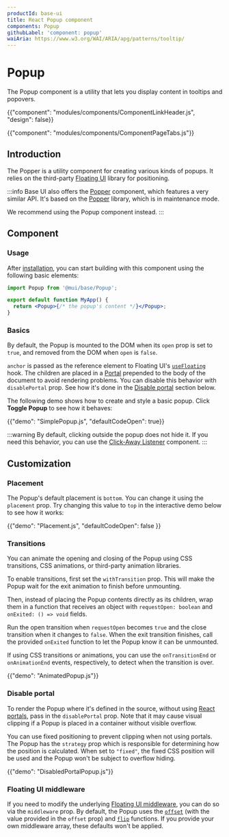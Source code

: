 ```yaml
---
productId: base-ui
title: React Popup component
components: Popup
githubLabel: 'component: popup'
waiAria: https://www.w3.org/WAI/ARIA/apg/patterns/tooltip/
---
```


# Popup

<p class="description">The Popup component is a utility that lets you display content in tooltips and popovers.</p>

{{"component": "modules/components/ComponentLinkHeader.js", "design": false}}

{{"component": "modules/components/ComponentPageTabs.js"}}

## Introduction

The Popper is a utility component for creating various kinds of popups.
It relies on the third-party [Floating UI](https://floating-ui.com/) library for positioning.

:::info
Base UI also offers the [Popper](/base-ui/react-popper/) component, which features a very similar API.
It's based on the [Popper](https://popper.js.org/) library, which is in maintenance mode.

We recommend using the Popup component instead.
:::

## Component

### Usage

After [installation](/base-ui/getting-started/quickstart/#installation), you can start building with this component using the following basic elements:

```jsx
import Popup from '@mui/base/Popup';

export default function MyApp() {
  return <Popup>{/* the popup's content */}</Popup>;
}
```

### Basics

By default, the Popup is mounted to the DOM when its `open` prop is set to `true`, and removed from the DOM when `open` is `false`.

`anchor` is passed as the reference element to Floating UI's [`useFloating`](https://floating-ui.com/docs/react#positioning) hook.
The children are placed in a [Portal](/base-ui/react-portal/) prepended to the body of the document to avoid rendering problems.
You can disable this behavior with `disablePortal` prop.
See how it's done in the [Disable portal](#disable-portal) section below.

The following demo shows how to create and style a basic popup.
Click **Toggle Popup** to see how it behaves:

{{"demo": "SimplePopup.js", "defaultCodeOpen": true}}

:::warning
By default, clicking outside the popup does not hide it.
If you need this behavior, you can use the [Click-Away Listener](/base-ui/react-click-away-listener/) component.
:::

## Customization

### Placement

The Popup's default placement is `bottom`.
You can change it using the `placement` prop.
Try changing this value to `top` in the interactive demo below to see how it works:

{{"demo": "Placement.js", "defaultCodeOpen": false }}

### Transitions

You can animate the opening and closing of the Popup using CSS transitions, CSS animations, or third-party animation libraries.

To enable transitions, first set the `withTransition` prop.
This will make the Popup wait for the exit animation to finish before unmounting.

Then, instead of placing the Popup contents directly as its children, wrap them in a function that receives an object with `requestOpen: boolean` and `onExited: () => void` fields.

Run the open transition when `requestOpen` becomes `true` and the close transition when it changes to `false`.
When the exit transition finishes, call the provided `onExited` function to let the Popup know it can be unmounted.

If using CSS transitions or animations, you can use the `onTransitionEnd` or `onAnimationEnd` events, respectively, to detect when the transition is over.

{{"demo": "AnimatedPopup.js"}}

### Disable portal

To render the Popup where it's defined in the source, without using [React portals](https://react.dev/reference/react-dom/createPortal), pass in the `disablePortal` prop.
Note that it may cause visual clipping if a Popup is placed in a container without visible overflow.

You can use fixed positioning to prevent clipping when not using portals.
The Popup has the `strategy` prop which is responsible for determining how the position is calculated.
When set to `"fixed"`, the fixed CSS position will be used and the Popup won't be subject to overflow hiding.

{{"demo": "DisabledPortalPopup.js"}}

### Floating UI middleware

If you need to modify the underlying [Floating UI middleware](https://floating-ui.com/docs/middleware), you can do so via the `middleware` prop.
By default, the Popup uses the [`offset`](https://floating-ui.com/docs/offset) (with the value provided in the `offset` prop) and [`flip`](https://floating-ui.com/docs/flip) functions.
If you provide your own middleware array, these defaults won't be applied.
